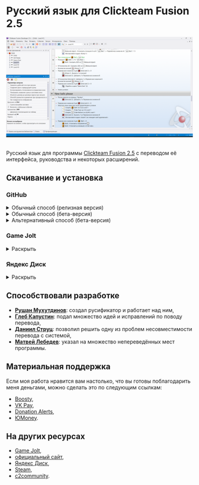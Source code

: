 # Русский язык для Clickteam Fusion 2.5

<div align="center">
    <img title="" src="Ассеты\screenshot.png">
    <br>
    <br>
</div>

Русский язык для программы [Clickteam Fusion 2.5](https://www.clickteam.com/clickteam-fusion-2-5) с переводом её интерфейса, руководства и некоторых расширений.

## Скачивание и установка

### GitHub

<details>
<summary>Обычный способ (релизная версия)</summary>
<br>

1. Найдите сбоку заголовок Releases и нажмите на последний выпуск под ним.
2. Нажмите на архив, прикреплённый к выпуску, чтобы скачать архив.
3. Откройте архив.
4. Распакуйте папку ru-ru по пути C:\Program Files (x86)\Steam\steamapps\common\Clickteam Fusion 2.5\Languages.
5. Если у вас нет папок по этому пути, найдите папку расположения вашей копии Clickteam Fusion 2.5 и распакуйте содержимое архива в папку Languages в ней.
6. Откройте Clickteam Fusion 2.5.
7. Зайдите в Tools > Preferences > General.
8. Нажмите на Английский (США) и выберите Русский (Россия) из выпадающего списка.
9. Перезапустите Clickteam Fusion 2.5.
10. Profit!

</details>

<details>
<summary>Обычный способ (бета-версия)</summary>
<br>

1. [Перейдите сюда](https://github.com/RushanM/Clickteam-Fusion-2.5-Russian-Language/releases) и вы попадёте на страницу всех выпусков репозитория.
2. Найдите последний бета-выпуск.
3. Нажмите на архив, прикреплённый к выпуску, чтобы скачать архив.
4. Откройте архив.
5. Распакуйте папку ru-ru по пути C:\Program Files (x86)\Steam\steamapps\common\Clickteam Fusion 2.5\Languages.
6. Если у вас нет папок по этому пути, найдите папку расположения вашей копии Clickteam Fusion 2.5 и распакуйте содержимое архива в папку Languages в ней.
7. Откройте Clickteam Fusion 2.5.
8. Зайдите в Tools > Preferences > General.
9. Нажмите на Английский (США) и выберите Русский (Россия) из выпадающего списка.
10. Перезапустите Clickteam Fusion 2.5.
11. Profit!

</details>

<details>
<summary>Альтернативный способ (бета-версия)</summary>
<br>

1. Нажмите зелёную кнопку **`< > Code ▾`** над репозиторием.
2. Нажмите [**`Download ZIP`**](https://github.com/RushanM/Clickteam-Fusion-2.5-Russian-Translation/archive/refs/heads/main.zip) cнизу появившегося окна, чтобы скачать архив.
3. Откройте архив.
4. Распакуйте папку ru-ru по пути C:\Program Files (x86)\Steam\steamapps\common\Clickteam Fusion 2.5\Languages.
5. Если у вас нет папок по этому пути, найдите папку расположения вашей копии Clickteam Fusion 2.5 и распакуйте содержимое архива в папку Languages в ней.
6. Откройте Clickteam Fusion 2.5.
7. Зайдите в Tools > Preferences > General.
8. Нажмите на Английский (США) и выберите Русский (Россия) из выпадающего списка.
9. Перезапустите Clickteam Fusion 2.5.
10. Profit!

</details>

### Game Jolt

<details>
<summary>Раскрыть</summary>
<br>

1. Нажмите Download, чтобы скачать архив
2. Откройте архив
3. Распакуйте папку ru-ru по пути C:\Program Files (x86)\Steam\steamapps\common\Clickteam Fusion 2.5\Languages.
4. Если у вас нет папок по этому пути, найдите папку расположения вашей копии Clickteam Fusion 2.5 и распакуйте содержимое архива в папку Languages в ней
5. Откройте Clickteam Fusion 2.5
6. Зайдите в Tools > Preferences > General
7. Нажмите на Английский (США) и выберите Русский (Россия) из выпадающего списка
8. Перезапустите Clickteam Fusion 2.5
9. Profit!

</details>

### Яндекс Диск

<details>
<summary>Раскрыть</summary>
<br>

1. Нажмите на архив последней версии
2. Нажмите на кнопку «Скачать» в верхней панели, чтобы скачать архив
3. Откройте архив
4. Распакуйте папку ru-ru по пути C:\Program Files (x86)\Steam\steamapps\common\Clickteam Fusion 2.5\Languages.
5. Если у вас нет папок по этому пути, найдите папку расположения вашей копии Clickteam Fusion 2.5 и распакуйте содержимое архива в папку Languages в ней
6. Откройте Clickteam Fusion 2.5
7. Зайдите в Tools > Preferences > General
8. Нажмите на Английский (США) и выберите Русский (Россия) из выпадающего списка
9. Перезапустите Clickteam Fusion 2.5
10. Profit!

</details>

## Способствовали разработке

* [**Рушан Мухутдинов**](https://github.com/RushanM): создал русификатор и работает над ним,
* [**Глеб Капустин**](https://github.com/GKProduction): подал множество идей и исправлений по поводу перевода,
* [**Даниил Струц**](https://github.com/RedmanEXE): позволил решить одну из проблем несовместимости перевода с системой,
* [**Матвей Лебедев**](https://vk.com/id567527942): указал на множество непереведённых мест программы.

## Материальная поддержка

Если моя работа нравится вам настолько, что вы готовы поблагодарить меня деньгами, можно сделать это по следующим ссылкам:

* [Boosty](https://boosty.to/rushanm),
* [VK Pay](https://vk.me/moneysend/deflecta),
* [Donation Alerts](https://www.donationalerts.com/r/deflecta),
* [ЮMoney](https://yoomoney.ru/to/410015215253910).

## На других ресурсах

* [Game Jolt](https://gamejolt.com/games/fusion-ru/625501),
* [официальный сайт](https://rushan.neocities.org/fusion),
* [Яндекс Диск](https://disk.yandex.ru/d/sWhcljP7rKj5Sw),
* [Steam](https://steamcommunity.com/sharedfiles/filedetails/?id=2369261143),
* [c2community](http://c2community.ru/forum/viewtopic.php?t=17398).